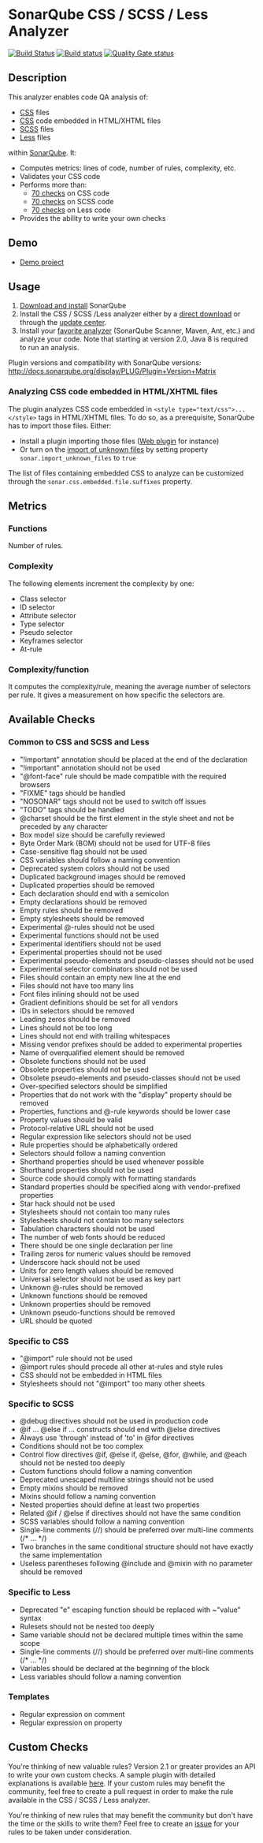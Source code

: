 SonarQube CSS / SCSS / Less Analyzer
====================================
[![Build Status](https://api.travis-ci.org/racodond/sonar-css-plugin.svg?branch=master)](https://travis-ci.org/racodond/sonar-css-plugin)
[![Build status](https://ci.appveyor.com/api/projects/status/36tt33b2wrfjgmo2/branch/master?svg=true)](https://ci.appveyor.com/project/racodond/sonar-css-plugin/branch/master)
[![Quality Gate status](https://sonarqube.com/api/badges/gate?key=org.codehaus.sonar-plugins.css%3Acss)](https://sonarqube.com/overview?id=org.codehaus.sonar-plugins.css%3Acss)


## Description
This analyzer enables code QA analysis of:

* [CSS](https://www.w3.org/Style/CSS/) files
* [CSS](https://www.w3.org/Style/CSS/) code embedded in HTML/XHTML files
* [SCSS](http://sass-lang.com/) files
* [Less](http://lesscss.org/) files
 
within [SonarQube](http://www.sonarqube.org). It:

* Computes metrics: lines of code, number of rules, complexity, etc.
* Validates your CSS code
* Performs more than:
  * [70 checks](http://sonarqube.racodond.com/coding_rules#languages=css%2Ccss) on CSS code
  * [70 checks](http://sonarqube.racodond.com/coding_rules#languages=scss%2Ccss) on SCSS code
  * [70 checks](http://sonarqube.racodond.com/coding_rules#languages=less%2Ccss) on Less code
* Provides the ability to write your own checks


## Demo

 * [Demo project](http://sonarqube.racodond.com/dashboard/index?id=css-sample-project)

## Usage
1. [Download and install](http://docs.sonarqube.org/display/SONAR/Setup+and+Upgrade) SonarQube
2. Install the CSS / SCSS /Less analyzer either by a [direct download](https://github.com/racodond/sonar-css-plugin/releases) or through the [update center](http://docs.sonarqube.org/display/SONAR/Update+Center).
3. Install your [favorite analyzer](http://docs.sonarqube.org/display/SONAR/Analyzing+Source+Code#AnalyzingSourceCode-RunningAnalysis) (SonarQube Scanner, Maven, Ant, etc.) and analyze your code. Note that starting at version 2.0, Java 8 is required to run an analysis.

Plugin versions and compatibility with SonarQube versions: http://docs.sonarqube.org/display/PLUG/Plugin+Version+Matrix

### Analyzing CSS code embedded in HTML/XHTML files
The plugin analyzes CSS code embedded in `<style type="text/css">...</style>` tags in HTML/XHTML files.
To do so, as a prerequisite, SonarQube has to import those files. Either:

 * Install a plugin importing those files ([Web plugin](http://docs.sonarqube.org/display/PLUG/Web+Plugin) for instance)
 * Or turn on the [import of unknown files](http://docs.sonarqube.org/display/SONAR/Analyzing+Source+Code#AnalyzingSourceCode-Unrecognizedfiles) by setting property `sonar.import_unknown_files` to `true` 

The list of files containing embedded CSS to analyze can be customized through the `sonar.css.embedded.file.suffixes` property.

## Metrics

### Functions
Number of rules.

### Complexity
The following elements increment the complexity by one:

* Class selector
* ID selector
* Attribute selector
* Type selector
* Pseudo selector
* Keyframes selector
* At-rule

### Complexity/function
It computes the complexity/rule, meaning the average number of selectors per rule. It gives a measurement on how specific the selectors are.


## Available Checks

### Common to CSS and SCSS and Less
* "!important" annotation should be placed at the end of the declaration
* "!important" annotation should not be used
* "@font-face" rule should be made compatible with the required browsers
* "FIXME" tags should be handled
* "NOSONAR" tags should not be used to switch off issues
* "TODO" tags should be handled
* @charset should be the first element in the style sheet and not be preceded by any character
* Box model size should be carefully reviewed
* Byte Order Mark (BOM) should not be used for UTF-8 files
* Case-sensitive flag should not be used
* CSS variables should follow a naming convention
* Deprecated system colors should not be used
* Duplicated background images should be removed
* Duplicated properties should be removed
* Each declaration should end with a semicolon
* Empty declarations should be removed
* Empty rules should be removed
* Empty stylesheets should be removed
* Experimental @-rules should not be used
* Experimental functions should not be used
* Experimental identifiers should not be used
* Experimental properties should not be used
* Experimental pseudo-elements and pseudo-classes should not be used
* Experimental selector combinators should not be used
* Files should contain an empty new line at the end
* Files should not have too many lins
* Font files inlining should not be used
* Gradient definitions should be set for all vendors
* IDs in selectors should be removed
* Leading zeros should be removed
* Lines should not be too long
* Lines should not end with trailing whitespaces
* Missing vendor prefixes should be added to experimental properties
* Name of overqualified element should be removed
* Obsolete functions should not be used
* Obsolete properties should not be used
* Obsolete pseudo-elements and pseudo-classes should not be used
* Over-specified selectors should be simplified
* Properties that do not work with the "display" property should be removed
* Properties, functions and @-rule keywords should be lower case
* Property values should be valid
* Protocol-relative URL should not be used
* Regular expression like selectors should not be used
* Rule properties should be alphabetically ordered
* Selectors should follow a naming convention
* Shorthand properties should be used whenever possible
* Shorthand properties should not be used
* Source code should comply with formatting standards
* Standard properties should be specified along with vendor-prefixed properties
* Star hack should not be used
* Stylesheets should not contain too many rules
* Stylesheets should not contain too many selectors
* Tabulation characters should not be used
* The number of web fonts should be reduced
* There should be one single declaration per line
* Trailing zeros for numeric values should be removed
* Underscore hack should not be used
* Units for zero length values should be removed
* Universal selector should not be used as key part
* Unknown @-rules should be removed
* Unknown functions should be removed
* Unknown properties should be removed
* Unknown pseudo-functions should be removed
* URL should be quoted

### Specific to CSS
* "@import" rule should not be used
* @import rules should precede all other at-rules and style rules
* CSS should not be embedded in HTML files
* Stylesheets should not "@import" too many other sheets

### Specific to SCSS
* @debug directives should not be used in production code
* @if ... @else if ... constructs should end with @else directives
* Always use 'through' instead of 'to' in @for directives
* Conditions should not be too complex
* Control flow directives @if, @else if, @else, @for, @while, and @each should not be nested too deeply
* Custom functions should follow a naming convention
* Deprecated unescaped multiline strings should not be used
* Empty mixins should be removed
* Mixins should follow a naming convention
* Nested properties should define at least two properties 
* Related @if / @else if directives should not have the same condition
* SCSS variables should follow a naming convention
* Single-line comments (//) should be preferred over multi-line comments (/* ... */)
* Two branches in the same conditional structure should not have exactly the same implementation
* Useless parentheses following @include and @mixin with no parameter should be removed

### Specific to Less
* Deprecated "e" escaping function should be replaced with ~"value" syntax
* Rulesets should not be nested too deeply
* Same variable should not be declared multiple times within the same scope
* Single-line comments (//) should be preferred over multi-line comments (/* ... */)
* Variables should be declared at the beginning of the block
* Less variables should follow a naming convention

### Templates
* Regular expression on comment
* Regular expression on property


## Custom Checks

You're thinking of new valuable rules? Version 2.1 or greater provides an API to write your own custom checks.
A sample plugin with detailed explanations is available [here](https://github.com/racodond/sonar-css-custom-rules-plugin).
If your custom rules may benefit the community, feel free to create a pull request in order to make the rule available in the CSS / SCSS / Less analyzer.

You're thinking of new rules that may benefit the community but don't have the time or the skills to write them? Feel free to create an [issue](https://github.com/racodond/sonar-css-plugin/issues) for your rules to be taken under consideration.
